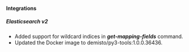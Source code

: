 
#### Integrations
##### Elasticsearch v2
- Added support for wildcard indices in ***get-mapping-fields*** command.
- Updated the Docker image to demisto/py3-tools:1.0.0.36436.